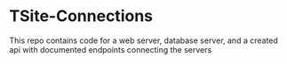 # TSite-Connections
This repo contains code for a web server, database server, and a created api with documented endpoints connecting the servers
